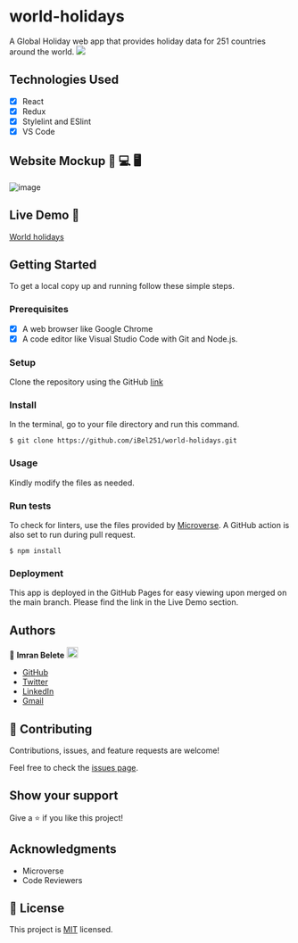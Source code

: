 # world-holidays
A Global Holiday web app that provides holiday data for 251 countries around the world.
![](https://img.shields.io/badge/Microverse-blueviolet)

## Technologies Used

- [x] React
- [x] Redux
- [x] Stylelint and ESlint
- [x] VS Code

## Website Mockup 📱 💻 🖥️
![image](https://user-images.githubusercontent.com/93576145/176367874-2f605876-ee9a-4c76-8aa4-615eeb647df4.png)


## Live Demo 🔗

[World holidays](https://worldholidays.netlify.app/)

## Getting Started

To get a local copy up and running follow these simple steps.

### Prerequisites

- [x] A web browser like Google Chrome
- [x] A code editor like Visual Studio Code with Git and Node.js.

### Setup

Clone the repository using the GitHub [link](https://github.com/iBel251/world-holidays.git)

### Install

In the terminal, go to your file directory and run this command.

```
$ git clone https://github.com/iBel251/world-holidays.git
```

### Usage

Kindly modify the files as needed.

### Run tests

To check for linters, use the files provided by [Microverse](https://github.com/microverseinc/linters-config). A GitHub action is also set to run during pull request.
```
$ npm install
```

### Deployment

This app is deployed in the GitHub Pages for easy viewing upon merged on the main branch.
Please find the link in the Live Demo section.


## Authors

👤 **Imran Belete** <img src="https://emojis.slackmojis.com/emojis/images/1531849430/4246/blob-sunglasses.gif?1531849430" width="20"/>

  - [GitHub](https://github.com/iBel251)
  - [Twitter](https://twitter.com/ImranBel251)
  - [LinkedIn](https://www.linkedin.com/in/imran-belete/)
  - [Gmail](mailto:ibbimran7@gmail.com)

## 🤝 Contributing

Contributions, issues, and feature requests are welcome!

Feel free to check the [issues page](https://github.com/iBel251/world-holidays/issues).

## Show your support

Give a ⭐️ if you like this project!

## Acknowledgments

- Microverse
- Code Reviewers

## 📝 License

This project is [MIT](./MIT.md) licensed.
